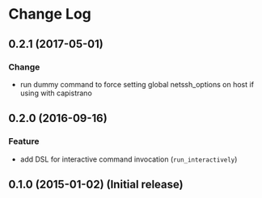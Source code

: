 # Change Log

## 0.2.1 (2017-05-01)
### Change
- run dummy command to force setting global netssh_options on host if using with capistrano

## 0.2.0 (2016-09-16)
### Feature
- add DSL for interactive command invocation (`run_interactively`)

## 0.1.0 (2015-01-02) (Initial release)
